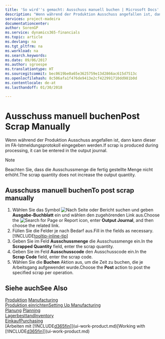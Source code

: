 ```yaml
---
title: 'So wird''s gemacht: Ausschuss manuell buchen | Microsoft Docs'
description: "Wenn während der Produktion Ausschuss angefallen ist, dann kann dieser im FA-Istmeldungsprotokoll eingegeben werden. Beachten Sie, dass die Ausschussmenge die fertig gestellte Menge nicht erhöht."
services: project-madeira
documentationcenter: 
author: SorenGP
ms.service: dynamics365-financials
ms.topic: article
ms.devlang: na
ms.tgt_pltfrm: na
ms.workload: na
ms.search.keywords: 
ms.date: 09/06/2017
ms.author: sgroespe
ms.translationtype: HT
ms.sourcegitcommit: bec0619be0a65e3625759e13d2866ac615d7513c
ms.openlocfilehash: 8c506afa1f476de9413e2cf422991710dd981b0d
ms.contentlocale: de-at
ms.lasthandoff: 01/30/2018

---
```

# <a name="post-scrap-manually"></a><span data-ttu-id="8ee7d-104">Ausschuss manuell buchen</span><span class="sxs-lookup"><span data-stu-id="8ee7d-104">Post Scrap Manually</span></span>
<span data-ttu-id="8ee7d-105">Wenn während der Produktion Ausschuss angefallen ist, dann kann dieser im FA-Istmeldungsprotokoll eingegeben werden.</span><span class="sxs-lookup"><span data-stu-id="8ee7d-105">If scrap is produced during processing, it can be entered in the output journal.</span></span> 

> [!NOTE]
> <span data-ttu-id="8ee7d-106">Beachten Sie, dass die Ausschussmenge die fertig gestellte Menge nicht erhöht.</span><span class="sxs-lookup"><span data-stu-id="8ee7d-106">The scrap quantity does not increase the output quantity.</span></span>  

## <a name="to-post-scrap-manually"></a><span data-ttu-id="8ee7d-107">Ausschuss manuell buchen</span><span class="sxs-lookup"><span data-stu-id="8ee7d-107">To post scrap manually</span></span>  
1. <span data-ttu-id="8ee7d-108">Wählen Sie das Symbol ![Nach Seite oder Bericht suchen](media/ui-search/search_small.png "Nach Seite oder Bericht suchen") und geben **Ausgabe-Buchblatt** ein und wählen den zugehörenden Link aus.</span><span class="sxs-lookup"><span data-stu-id="8ee7d-108">Choose the ![Search for Page or Report](media/ui-search/search_small.png "Search for Page or Report icon") icon, enter **Output Journal**, and then choose the related link.</span></span>  
2. <span data-ttu-id="8ee7d-109">Füllen Sie die Felder je nach Bedarf aus.</span><span class="sxs-lookup"><span data-stu-id="8ee7d-109">Fill in the fields as necessary.</span></span> [!INCLUDE[tooltip-inline-tip](includes/tooltip-inline-tip_md.md)]  
3. <span data-ttu-id="8ee7d-110">Geben Sie im Feld **Ausschussmenge** die Ausschussmenge ein.</span><span class="sxs-lookup"><span data-stu-id="8ee7d-110">In the **Scrapped Quantity** field, enter the scrap quantity.</span></span>  
4. <span data-ttu-id="8ee7d-111">Geben Sie im Feld **Ausschusscode** den Ausschusscode ein.</span><span class="sxs-lookup"><span data-stu-id="8ee7d-111">In the **Scrap Code** field, enter the scrap code.</span></span>  
5. <span data-ttu-id="8ee7d-112">Wählen Sie die **Buchen** Aktion aus, um die Zeit zu buchen, die je Arbeitsgang aufgewendet wurde.</span><span class="sxs-lookup"><span data-stu-id="8ee7d-112">Choose the **Post** action to post the specified scrap per operation.</span></span>  

## <a name="see-also"></a><span data-ttu-id="8ee7d-113">Siehe auch</span><span class="sxs-lookup"><span data-stu-id="8ee7d-113">See Also</span></span>  
<span data-ttu-id="8ee7d-114">[Produktion](production-manage-manufacturing.md)  </span><span class="sxs-lookup"><span data-stu-id="8ee7d-114">[Manufacturing](production-manage-manufacturing.md)  </span></span>  
[<span data-ttu-id="8ee7d-115">Produktion einrichten</span><span class="sxs-lookup"><span data-stu-id="8ee7d-115">Setting Up Manufacturing</span></span>](production-configure-production-processes.md)  
<span data-ttu-id="8ee7d-116">[Planung](production-planning.md)    </span><span class="sxs-lookup"><span data-stu-id="8ee7d-116">[Planning](production-planning.md)    </span></span>  
[<span data-ttu-id="8ee7d-117">Lagerbesttand</span><span class="sxs-lookup"><span data-stu-id="8ee7d-117">Inventory</span></span>](inventory-manage-inventory.md)  
[<span data-ttu-id="8ee7d-118">Einkauf</span><span class="sxs-lookup"><span data-stu-id="8ee7d-118">Purchasing</span></span>](purchasing-manage-purchasing.md)  
<span data-ttu-id="8ee7d-119">[Arbeiten mit [!INCLUDE[d365fin](includes/d365fin_md.md)]](ui-work-product.md)</span><span class="sxs-lookup"><span data-stu-id="8ee7d-119">[Working with [!INCLUDE[d365fin](includes/d365fin_md.md)]](ui-work-product.md)</span></span>


